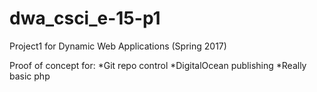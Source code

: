 # dwa_csci_e-15-p1
Project1 for Dynamic Web Applications (Spring 2017)

Proof of concept for:
*Git repo control
*DigitalOcean publishing
*Really basic php
